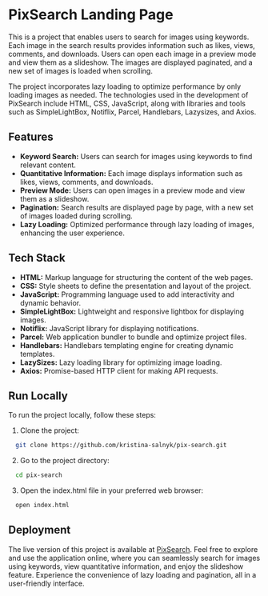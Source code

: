 
# PixSearch Landing Page

This is a project that enables users to search for images using keywords. Each image in the search results provides information such as likes, views, comments, and downloads. Users can open each image in a preview mode and view them as a slideshow. The images are displayed paginated, and a new set of images is loaded when scrolling.

The project incorporates lazy loading to optimize performance by only loading images as needed. The technologies used in the development of PixSearch include HTML, CSS, JavaScript, along with libraries and tools such as SimpleLightBox, Notiflix, Parcel, Handlebars, Lazysizes, and Axios.
## Features

- **Keyword Search:** Users can search for images using keywords to find relevant content.
- **Quantitative Information:** Each image displays information such as likes, views, comments, and downloads.
- **Preview Mode:** Users can open images in a preview mode and view them as a slideshow.
- **Pagination:** Search results are displayed page by page, with a new set of images loaded during scrolling.
- **Lazy Loading:** Optimized performance through lazy loading of images, enhancing the user experience.
## Tech Stack

- **HTML:** Markup language for structuring the content of the web pages.
- **CSS:** Style sheets to define the presentation and layout of the project.
- **JavaScript:** Programming language used to add interactivity and dynamic behavior.
- **SimpleLightBox:** Lightweight and responsive lightbox for displaying images.
- **Notiflix:** JavaScript library for displaying notifications.
- **Parcel:** Web application bundler to bundle and optimize project files.
- **Handlebars:** Handlebars templating engine for creating dynamic templates.
- **LazySizes:** Lazy loading library for optimizing image loading.
- **Axios:** Promise-based HTTP client for making API requests.



## Run Locally

To run the project locally, follow these steps:

1. Clone the project:
```bash
  git clone https://github.com/kristina-salnyk/pix-search.git
```
2. Go to the project directory:

```bash
  cd pix-search
```

3. Open the index.html file in your preferred web browser:

```bash
  open index.html
```


## Deployment

The live version of this project is available at [PixSearch](https://kristina-salnyk.github.io/pix-search/). Feel free to explore and use the application online, where you can seamlessly search for images using keywords, view quantitative information, and enjoy the slideshow feature. Experience the convenience of lazy loading and pagination, all in a user-friendly interface.